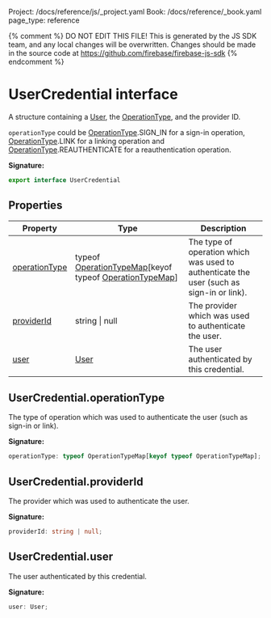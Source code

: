 Project: /docs/reference/js/_project.yaml
Book: /docs/reference/_book.yaml
page_type: reference

{% comment %}
DO NOT EDIT THIS FILE!
This is generated by the JS SDK team, and any local changes will be
overwritten. Changes should be made in the source code at
https://github.com/firebase/firebase-js-sdk
{% endcomment %}

# UserCredential interface
A structure containing a [User](./auth.user.md#user_interface)<!-- -->, the [OperationType](./auth.md#operationtype)<!-- -->, and the provider ID.

`operationType` could be [OperationType](./auth.md#operationtype)<!-- -->.SIGN\_IN for a sign-in operation, [OperationType](./auth.md#operationtype)<!-- -->.LINK for a linking operation and [OperationType](./auth.md#operationtype)<!-- -->.REAUTHENTICATE for a reauthentication operation.

<b>Signature:</b>

```typescript
export interface UserCredential 
```

## Properties

|  Property | Type | Description |
|  --- | --- | --- |
|  [operationType](./auth.usercredential.md#usercredentialoperationtype) | typeof [OperationTypeMap](./auth.md#operationtype)<!-- -->\[keyof typeof [OperationTypeMap](./auth.md#operationtype)<!-- -->\] | The type of operation which was used to authenticate the user (such as sign-in or link). |
|  [providerId](./auth.usercredential.md#usercredentialproviderid) | string \| null | The provider which was used to authenticate the user. |
|  [user](./auth.usercredential.md#usercredentialuser) | [User](./auth.user.md#user_interface) | The user authenticated by this credential. |

## UserCredential.operationType

The type of operation which was used to authenticate the user (such as sign-in or link).

<b>Signature:</b>

```typescript
operationType: typeof OperationTypeMap[keyof typeof OperationTypeMap];
```

## UserCredential.providerId

The provider which was used to authenticate the user.

<b>Signature:</b>

```typescript
providerId: string | null;
```

## UserCredential.user

The user authenticated by this credential.

<b>Signature:</b>

```typescript
user: User;
```
